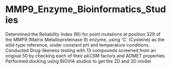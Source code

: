 # MMP9_Enzyme_Bioinformatics_Studies
Determined the Reliability Index (RI) for point mutations at position 329 of the MMP9 (Matrix Metalloproteinase 9) enzyme, using 'C' (Cysteine) as the wild-type reference, under constant pH and temperature conditions.
Conducted Drug-likeness testing with 13 compounds screened from an original 50 by checking each of their pkCSM factors and ADMET properties
Performed docking using BIOVIA studios to get the 2D and 3D model
